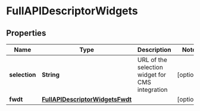 

# FullAPIDescriptorWidgets


## Properties

| Name | Type | Description | Notes |
|------------ | ------------- | ------------- | -------------|
|**selection** | **String** | URL of the selection widget for CMS integration |  [optional] |
|**fwdt** | [**FullAPIDescriptorWidgetsFwdt**](FullAPIDescriptorWidgetsFwdt.md) |  |  [optional] |



